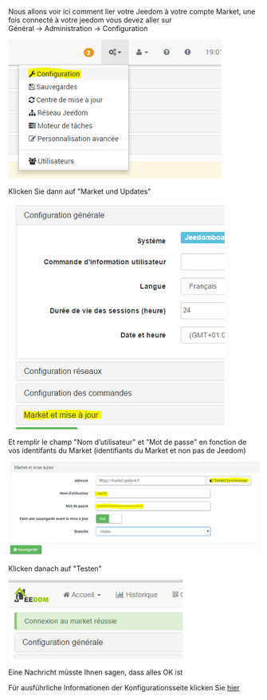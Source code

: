 Nous allons voir ici comment lier votre Jeedom à votre compte Market, une fois connecté à votre jeedom vous devez aller sur Général → Administration → Configuration

![](../images/premier-linkmarket.png)

Klicken Sie dann auf "Market und Updates"

![](../images/premier-linkmarket2.png)

Et remplir le champ "Nom d’utilisateur" et "Mot de passe" en fonction de vos identifants du Market (identifiants du Market et non pas de Jeedom)

![](../images/premier-linkmarket3.png)

Klicken danach auf "Testen"

![](../images/premier-linkmarket4.png)

Eine Nachricht müsste Ihnen sagen, dass alles OK ist

Für ausführliche Informationen der Konfigurationsseite klicken Sie [hier](https://www.jeedom.fr/doc/documentation/core/fr_FR/doc-core-administration.html)

